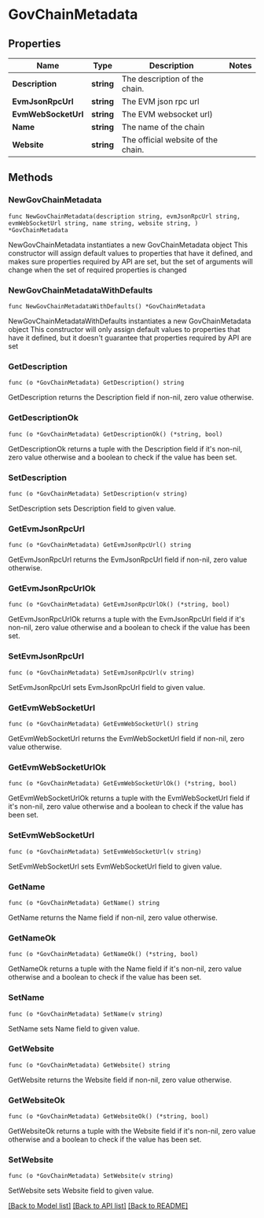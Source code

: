 # GovChainMetadata

## Properties

Name | Type | Description | Notes
------------ | ------------- | ------------- | -------------
**Description** | **string** | The description of the chain. | 
**EvmJsonRpcUrl** | **string** | The EVM json rpc url | 
**EvmWebSocketUrl** | **string** | The EVM websocket url) | 
**Name** | **string** | The name of the chain | 
**Website** | **string** | The official website of the chain. | 

## Methods

### NewGovChainMetadata

`func NewGovChainMetadata(description string, evmJsonRpcUrl string, evmWebSocketUrl string, name string, website string, ) *GovChainMetadata`

NewGovChainMetadata instantiates a new GovChainMetadata object
This constructor will assign default values to properties that have it defined,
and makes sure properties required by API are set, but the set of arguments
will change when the set of required properties is changed

### NewGovChainMetadataWithDefaults

`func NewGovChainMetadataWithDefaults() *GovChainMetadata`

NewGovChainMetadataWithDefaults instantiates a new GovChainMetadata object
This constructor will only assign default values to properties that have it defined,
but it doesn't guarantee that properties required by API are set

### GetDescription

`func (o *GovChainMetadata) GetDescription() string`

GetDescription returns the Description field if non-nil, zero value otherwise.

### GetDescriptionOk

`func (o *GovChainMetadata) GetDescriptionOk() (*string, bool)`

GetDescriptionOk returns a tuple with the Description field if it's non-nil, zero value otherwise
and a boolean to check if the value has been set.

### SetDescription

`func (o *GovChainMetadata) SetDescription(v string)`

SetDescription sets Description field to given value.


### GetEvmJsonRpcUrl

`func (o *GovChainMetadata) GetEvmJsonRpcUrl() string`

GetEvmJsonRpcUrl returns the EvmJsonRpcUrl field if non-nil, zero value otherwise.

### GetEvmJsonRpcUrlOk

`func (o *GovChainMetadata) GetEvmJsonRpcUrlOk() (*string, bool)`

GetEvmJsonRpcUrlOk returns a tuple with the EvmJsonRpcUrl field if it's non-nil, zero value otherwise
and a boolean to check if the value has been set.

### SetEvmJsonRpcUrl

`func (o *GovChainMetadata) SetEvmJsonRpcUrl(v string)`

SetEvmJsonRpcUrl sets EvmJsonRpcUrl field to given value.


### GetEvmWebSocketUrl

`func (o *GovChainMetadata) GetEvmWebSocketUrl() string`

GetEvmWebSocketUrl returns the EvmWebSocketUrl field if non-nil, zero value otherwise.

### GetEvmWebSocketUrlOk

`func (o *GovChainMetadata) GetEvmWebSocketUrlOk() (*string, bool)`

GetEvmWebSocketUrlOk returns a tuple with the EvmWebSocketUrl field if it's non-nil, zero value otherwise
and a boolean to check if the value has been set.

### SetEvmWebSocketUrl

`func (o *GovChainMetadata) SetEvmWebSocketUrl(v string)`

SetEvmWebSocketUrl sets EvmWebSocketUrl field to given value.


### GetName

`func (o *GovChainMetadata) GetName() string`

GetName returns the Name field if non-nil, zero value otherwise.

### GetNameOk

`func (o *GovChainMetadata) GetNameOk() (*string, bool)`

GetNameOk returns a tuple with the Name field if it's non-nil, zero value otherwise
and a boolean to check if the value has been set.

### SetName

`func (o *GovChainMetadata) SetName(v string)`

SetName sets Name field to given value.


### GetWebsite

`func (o *GovChainMetadata) GetWebsite() string`

GetWebsite returns the Website field if non-nil, zero value otherwise.

### GetWebsiteOk

`func (o *GovChainMetadata) GetWebsiteOk() (*string, bool)`

GetWebsiteOk returns a tuple with the Website field if it's non-nil, zero value otherwise
and a boolean to check if the value has been set.

### SetWebsite

`func (o *GovChainMetadata) SetWebsite(v string)`

SetWebsite sets Website field to given value.



[[Back to Model list]](../README.md#documentation-for-models) [[Back to API list]](../README.md#documentation-for-api-endpoints) [[Back to README]](../README.md)


